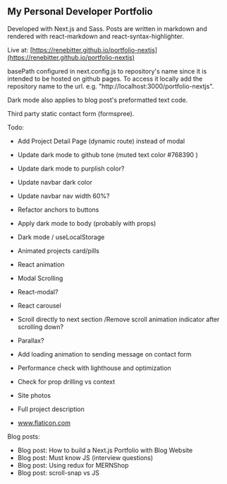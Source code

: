 ## My Personal Developer Portfolio

Developed with Next.js and Sass. Posts are written in markdown and rendered with react-markdown and react-syntax-highlighter.

Live at: [https://renebitter.github.io/portfolio-nextjs](https://renebitter.github.io/portfolio-nextjs)

basePath configured in next.config.js to repository's name since it is intended to be hosted on github pages. To access it locally add the repository name to the url. e.g. "http://localhost:3000/portfolio-nextjs".

Dark mode also applies to blog post's preformatted text code.

Third party static contact form (formspree).

Todo:

- Add Project Detail Page (dynamic route) instead of modal

- Update dark mode to github tone (muted text color #768390 )
- Update dark mode to purplish color?
- Update navbar dark color
- Update navbar nav width 60%?
- Refactor anchors to buttons
- Apply dark mode to body (probably with props)
- Dark mode / useLocalStorage

- Animated projects card/pills
- React animation
- Modal Scrolling
- React-modal?
- React carousel
- Scroll directly to next section /Remove scroll animation indicator after scrolling down?
- Parallax?
- Add loading animation to sending message on contact form

- Performance check with lighthouse and optimization

- Check for prop drilling vs context
- Site photos
- Full project description

- www.flaticon.com

Blog posts:

- Blog post: How to build a Next.js Portfolio with Blog Website
- Blog post: Must know JS (interview questions)
- Blog post: Using redux for MERNShop
- Blog post: scroll-snap vs JS
